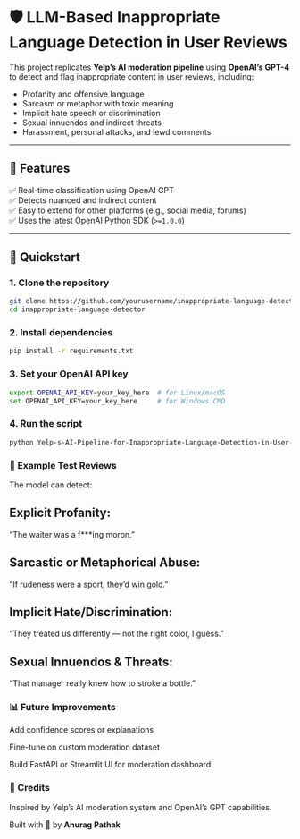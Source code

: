 # 🛡️ LLM-Based Inappropriate Language Detection in User Reviews

This project replicates **Yelp’s AI moderation pipeline** using **OpenAI’s GPT-4** to detect and flag inappropriate content in user reviews, including:

- Profanity and offensive language  
- Sarcasm or metaphor with toxic meaning  
- Implicit hate speech or discrimination  
- Sexual innuendos and indirect threats  
- Harassment, personal attacks, and lewd comments

---

## 📌 Features

✅ Real-time classification using OpenAI GPT  
✅ Detects nuanced and indirect content  
✅ Easy to extend for other platforms (e.g., social media, forums)  
✅ Uses the latest OpenAI Python SDK (`>=1.0.0`)

---

## 🚀 Quickstart

### 1. Clone the repository

```bash
git clone https://github.com/yourusername/inappropriate-language-detector.git
cd inappropriate-language-detector
```

### 2. Install dependencies
```bash
pip install -r requirements.txt
```

### 3. Set your OpenAI API key
```bash
export OPENAI_API_KEY=your_key_here  # for Linux/macOS
set OPENAI_API_KEY=your_key_here     # for Windows CMD
```

### 4. Run the script
```bash
python Yelp-s-AI-Pipeline-for-Inappropriate-Language-Detection-in-User-Reviews-Background.py
```

### 🧪 Example Test Reviews
The model can detect:

## Explicit Profanity:
“The waiter was a f***ing moron.”

## Sarcastic or Metaphorical Abuse:
“If rudeness were a sport, they’d win gold.”

## Implicit Hate/Discrimination:
“They treated us differently — not the right color, I guess.”

## Sexual Innuendos & Threats:
“That manager really knew how to stroke a bottle.”


### 📊 Future Improvements
Add confidence scores or explanations

Fine-tune on custom moderation dataset

Build FastAPI or Streamlit UI for moderation dashboard

### 🙌 Credits
Inspired by Yelp’s AI moderation system and OpenAI’s GPT capabilities.

Built with 💬 by **Anurag Pathak**
